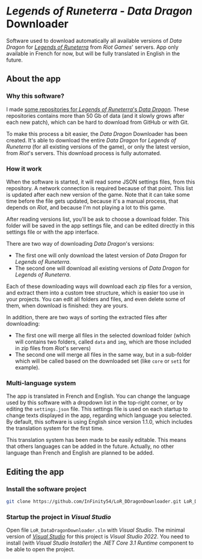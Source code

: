 # _Legends of Runeterra_ - _Data Dragon_ Downloader

Software used to download automatically all available versions of _Data Dragon_ for [_Legends of Runeterra_](https://playruneterra.com) from _Riot Games_' servers. App only available in French for now, but will be fully translated in English in the future.

## About the app

### Why this software?

I made [some repositories for _Legends of Runeterra_'s _Data Dragon_](https://github.com/InFinity54/LoR_DDragon). These repositories contains more than 50 Gb of data (and it slowly grows after each new patch), which can be hard to download from GitHub or with Git.

To make this process a bit easier, the _Data Dragon_ Downloader has been created. It's able to download the entire _Data Dragon_ for _Legends of Runeterra_ (for all existing versions of the game), or only the latest version, from _Riot_'s servers. This download process is fully automated.

### How it work

When the software is started, it will read some JSON settings files, from this repository. A network connection is required because of that point. This list is updated after each new version of the game.
Note that it can take some time before the file gets updated, because it's a manual process, that depends on _Riot_, and because I'm not playing a lot to this game.

After reading versions list, you'll be ask to choose a download folder. This folder will be saved in the app settings file, and can be edited directly in this settings file or with the app interface.

There are two way of downloading _Data Dragon_'s versions:
* The first one will only download the latest version of _Data Dragon_ for _Legends of Runeterra_.
* The second one will download all existing versions of _Data Dragon_ for _Legends of Runeterra_.

Each of these downloading ways will download each zip files for a version, and extract them into a custom tree structure, which is easier too use in your projects.
You can edit all folders and files, and even delete some of them, when download is finished: they are yours.

In addition, there are two ways of sorting the extracted files after downloading:
* The first one will merge all files in the selected download folder (which will contains two folders, called `data` and `img`, which are those included in zip files from _Riot_'s servers)
* The second one will merge all files in the same way, but in a sub-folder which will be called based on the downloaded set (like `core` or `set1` for example).

### Multi-language system

The app is translated in French and English. You can change the language used by this software with a dropdown list in the top-right corner, or by editing the `settings.json` file. This settings file is used on each startup to change texts displayed in the app, regarding which language you selected. By default, this software is using English since version 1.1.0, which includes the translation system for the first time.

This translation system has been made to be easily editable. This means that others languages can be added in the future. Actually, no other language than French and English are planned to be added.

## Editing the app

### Install the software project

```bash
git clone https://github.com/InFinity54/LoR_DDragonDownloader.git LoR_DDragonDownloader
```

### Startup the project in _Visual Studio_

Open file `LoR_DataDragonDownloader.sln` with _Visual Studio_. The minimal version of [_Visual Studio_](https://visualstudio.microsoft.com) for this project is _Visual Studio 2022_. You need to install (with _Visual Studio Installer_) the _.NET Core 3.1 Runtime_ component to be able to open the project.